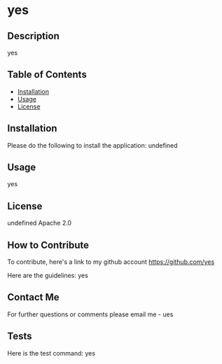 # yes

  ## Description

  yes
  
  ## Table of Contents
  
  - [Installation](#installation)
  - [Usage](#usage)
  - [License](#license)
  
  ## Installation
  
  Please do the following to install the application: undefined
  
  ## Usage
  
  yes
  
  ## License
  undefined
  Apache 2.0

  ## How to Contribute
  
  To contribute, here's a link to my github account https://github.com/yes

  Here are the guidelines: yes

  ## Contact Me

  For further questions or comments please email me - ues
  
  ## Tests
  
  Here is the test command: yes